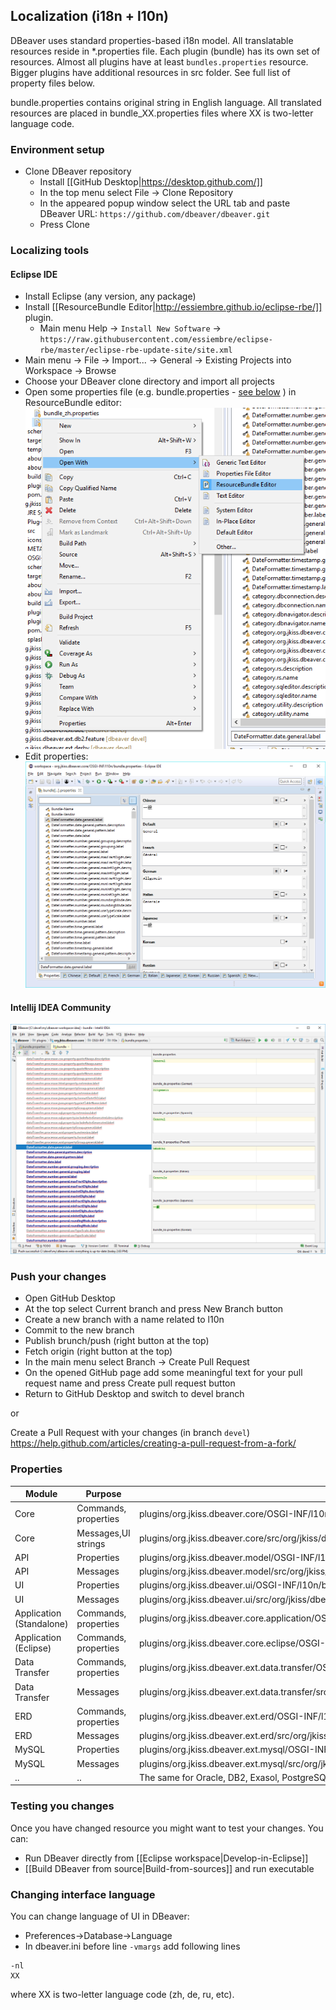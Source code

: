 ## Localization (i18n + l10n)

DBeaver uses standard properties-based i18n model.
All translatable resources reside in *.properties file. Each plugin (bundle) has its own set of resources.
Almost all plugins have at least `bundles.properties` resource. Bigger plugins have additional resources in src folder.
See full list of property files below.

bundle.properties contains original string in English language.
All translated resources are placed in bundle_XX.properties files where XX is two-letter language code.

### Environment setup
- Clone DBeaver repository
  - Install [[GitHub Desktop|https://desktop.github.com/]]
  - In the top menu select File -> Clone Repository
  - In the appeared popup window select the URL tab and paste DBeaver URL: `https://github.com/dbeaver/dbeaver.git`
  - Press Clone

### Localizing tools
#### Eclipse IDE
- Install Eclipse (any version, any package)
- Install [[ResourceBundle Editor|http://essiembre.github.io/eclipse-rbe/]] plugin.
  - Main menu Help -> `Install New Software` -> `https://raw.githubusercontent.com/essiembre/eclipse-rbe/master/eclipse-rbe-update-site/site.xml`
- Main menu -> File -> Import... -> General -> Existing Projects into Workspace -> Browse
- Choose your DBeaver clone directory and import all projects
- Open some properties file (e.g. bundle.properties - <a href="#properties">see below</a> ) in ResourceBundle editor:
![Open resource in Properties Editor](images/ug/Open-Properties-Bundle.png)
- Edit properties:
![](images/ug/Localize-Bundle-Editor.png)

#### Intellij IDEA Community
![](images/ug/Localize-Bundle-IDEA.png)

### Push your changes

- Open GitHub Desktop 
- At the top select Current branch and press New Branch button
- Create a new branch with a name related to l10n
- Commit to the new branch
- Publish brunch/push (right button at the top)
- Fetch origin (right button at the top)
- In the main menu select Branch -> Create Pull Request
- On the opened GitHub page add some meaningful text for your pull request name and press Create pull request button
- Return to GitHub Desktop and switch to devel branch

or 

Create a Pull Request with your changes (in branch `devel`)
https://help.github.com/articles/creating-a-pull-request-from-a-fork/

### Properties

Module|Purpose|File
---|---|---
Core| Commands, properties | plugins/org.jkiss.dbeaver.core/OSGI-INF/l10n/bundle.properties
Core|Messages,UI strings | plugins/org.jkiss.dbeaver.core/src/org/jkiss/dbeaver/core/CoreResources.properties
API | Properties | plugins/org.jkiss.dbeaver.model/OSGI-INF/l10n/bundle.properties
API | Messages | plugins/org.jkiss.dbeaver.model/src/org/jkiss/dbeaver/model/messages/ModelResources.properties
UI | Properties | plugins/org.jkiss.dbeaver.ui/OSGI-INF/l10n/bundle.properties
UI | Messages | plugins/org.jkiss.dbeaver.ui/src/org/jkiss/dbeaver/bundle/UIMessages.properties
Application (Standalone)| Commands, properties | plugins/org.jkiss.dbeaver.core.application/OSGI-INF/l10n/bundle.properties
Application (Eclipse)| Commands, properties | plugins/org.jkiss.dbeaver.core.eclipse/OSGI-INF/l10n/bundle.properties
Data Transfer| Commands, properties | plugins/org.jkiss.dbeaver.ext.data.transfer/OSGI-INF/l10n/bundle.properties
Data Transfer| Messages | plugins/org.jkiss.dbeaver.ext.data.transfer/src/org/jkiss/dbeaver/tools/transfer/internal/DTMessages.properties
ERD| Commands, properties | plugins/org.jkiss.dbeaver.ext.erd/OSGI-INF/l10n/bundle.properties
ERD| Messages | plugins/org.jkiss.dbeaver.ext.erd/src/org/jkiss/dbeaver/ext/erd/ERDResources.properties
MySQL| Properties | plugins/org.jkiss.dbeaver.ext.mysql/OSGI-INF/l10n/bundle.properties
MySQL| Messages | plugins/org.jkiss.dbeaver.ext.mysql/src/org/jkiss/dbeaver/ext/mysql/MySQLResources.properties
..|..|The same for Oracle, DB2, Exasol, PostgreSQL

### Testing you changes

Once you have changed resource you might want to test your changes.
You can:
- Run DBeaver directly from [[Eclipse workspace|Develop-in-Eclipse]]
- [[Build DBeaver from source|Build-from-sources]] and run executable

### Changing interface language

You can change language of UI in DBeaver:
- Preferences->Database->Language
- In dbeaver.ini before line `-vmargs` add following lines
```
-nl
XX
```
where XX is two-letter language code (zh, de, ru, etc).